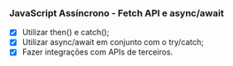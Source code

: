 ### JavaScript Assíncrono - Fetch API e async/await

- [x] Utilizar then() e catch();
- [x] Utilizar async/await em conjunto com o try/catch;
- [x] Fazer integrações com APIs de terceiros.